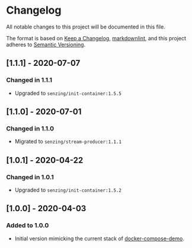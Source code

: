 # Changelog

All notable changes to this project will be documented in this file.

The format is based on [Keep a Changelog](https://keepachangelog.com/en/1.0.0/),
[markdownlint](https://dlaa.me/markdownlint/),
and this project adheres to [Semantic Versioning](https://semver.org/spec/v2.0.0.html).

## [1.1.1] - 2020-07-07

### Changed in 1.1.1

- Upgraded to `senzing/init-container:1.5.5`

## [1.1.0] - 2020-07-01

### Changed in 1.1.0

- Migrated to `senzing/stream-producer:1.1.1`

## [1.0.1] - 2020-04-22

### Changed in 1.0.1

- Upgraded to `senzing/init-container:1.5.2`

## [1.0.0] - 2020-04-03

### Added to 1.0.0

- Initial version mimicking the current stack of [docker-compose-demo](https://github.com/Senzing/docker-compose-demo).
